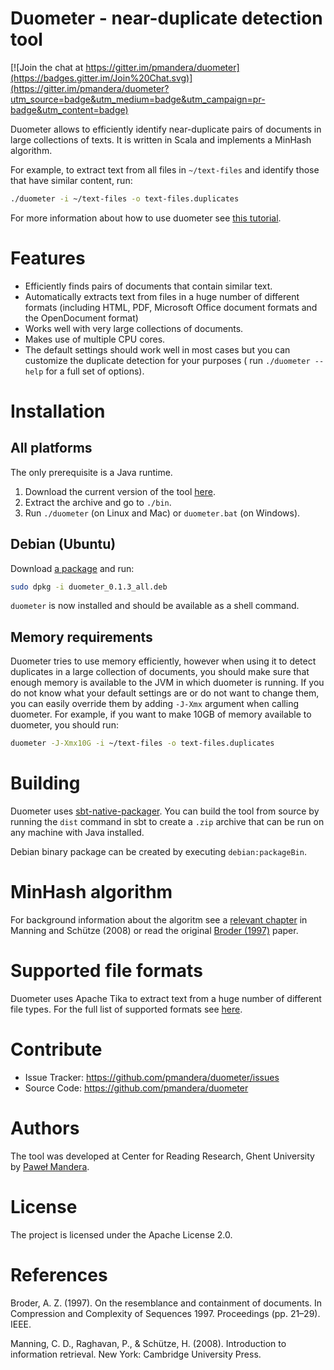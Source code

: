 # Duometer - near-duplicate detection tool

[![Join the chat at https://gitter.im/pmandera/duometer](https://badges.gitter.im/Join%20Chat.svg)](https://gitter.im/pmandera/duometer?utm_source=badge&utm_medium=badge&utm_campaign=pr-badge&utm_content=badge)

Duometer allows to efficiently identify near-duplicate pairs of documents in
large collections of texts. It is written in Scala and implements a MinHash
algorithm.

For example, to extract text from all files in `~/text-files` and identify
those that have similar content, run:

```bash
./duometer -i ~/text-files -o text-files.duplicates
```

For more information about how to use duometer see [this tutorial](http://www.pawelmandera.com/2015/11/06/en-duometer-tutorial/).

# Features

- Efficiently finds pairs of documents that contain similar text.
- Automatically extracts text from files in a huge number of different formats (including HTML, PDF, Microsoft Office document formats and the OpenDocument format)
- Works well with very large collections of documents.
- Makes use of multiple CPU cores.
- The default settings should work well in most cases but you can
  customize the duplicate detection for your purposes (
  run `./duometer --help` for a full set of options).

# Installation

## All platforms

The only prerequisite is a Java runtime.

1. Download the current version of the tool [here](http://www.pawelmandera.com/download/duometer-0.1.3.zip).
2. Extract the archive and go to `./bin`.
3. Run `./duometer`  (on Linux and Mac) or `duometer.bat` (on Windows).

## Debian (Ubuntu)

Download [a package](http://www.pawelmandera.com/download/duometer_0.1.3_all.deb)
and run:

```bash
sudo dpkg -i duometer_0.1.3_all.deb
```

`duometer` is now installed and should be available as a shell command.

## Memory requirements

Duometer tries to use memory efficiently, however when using it to detect
duplicates in a large collection of documents, you should make sure that
enough memory is available to the JVM in which duometer is running. If you do
not know what your default settings are or do not want to change them, you can
easily override them by adding `-J-Xmx` argument when calling duometer. For
example, if you want to make 10GB of memory available to duometer, you should
run:

```bash
duometer -J-Xmx10G -i ~/text-files -o text-files.duplicates
```

# Building 

Duometer uses [sbt-native-packager](http://www.scala-sbt.org/sbt-native-packager/).
You can build the tool from source by running the `dist` command in sbt
to create a `.zip` archive that can be run on any machine with Java installed.

Debian binary package can be created by executing `debian:packageBin`.

# MinHash algorithm

For background information about the algoritm see a [relevant chapter](http://nlp.stanford.edu/IR-book/html/htmledition/near-duplicates-and-shingling-1.html)
in Manning and Schütze (2008) or read the original [Broder (1997)](http://gatekeeper.dec.com/ftp/pub/dec/SRC/publications/broder/positano-final-wpnums.pdf) paper.

# Supported file formats

Duometer uses Apache Tika to extract text from a huge number of different
file types. For the full list of supported formats see
[here](https://tika.apache.org/1.8/formats.html).


# Contribute 

- Issue Tracker: https://github.com/pmandera/duometer/issues
- Source Code: https://github.com/pmandera/duometer

# Authors

The tool was developed at Center for Reading Research, Ghent University by [Paweł Mandera](http://crr.ugent.be/pawel-mandera).

# License

The project is licensed under the Apache License 2.0.

# References

Broder, A. Z. (1997). On the resemblance and containment of documents. In
Compression and Complexity of Sequences 1997. Proceedings (pp. 21–29). IEEE.

Manning, C. D., Raghavan, P., & Schütze, H. (2008). Introduction to information
retrieval. New York: Cambridge University Press.
